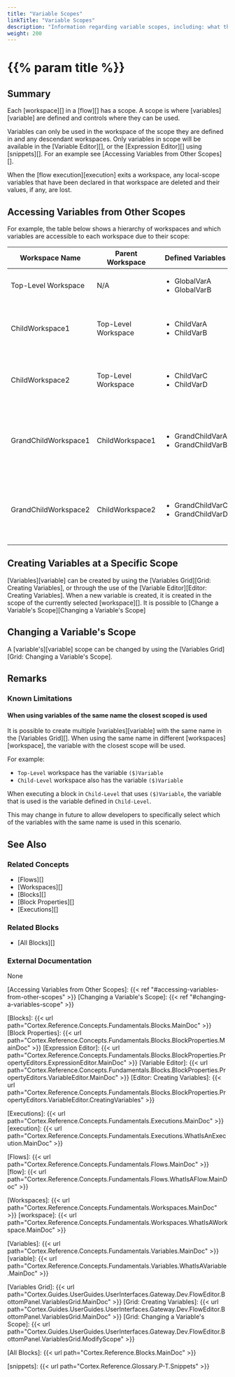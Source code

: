 ```yaml
---
title: "Variable Scopes"
linkTitle: "Variable Scopes"
description: "Information regarding variable scopes, including: what they are, creating variables at a specific scope, and changing a variable's scope."
weight: 200
---
```

# {{% param title %}}

## Summary

Each [workspace][] in a [flow][] has a scope. A scope is where [variables][variable] are defined and controls where they can be used.

Variables can only be used in the workspace of the scope they are defined in and any descendant workspaces. Only variables in scope will be available in the [Variable Editor][], or the [Expression Editor][] using [snippets][]. For an example see [Accessing Variables from Other Scopes][].

When the [flow execution][execution] exits a workspace, any local-scope variables that have been declared in that workspace are deleted and their values, if any, are lost.

## Accessing Variables from Other Scopes

For example, the table below shows a hierarchy of workspaces and which variables are accessible to each workspace due to their scope:

| Workspace Name | Parent Workspace | Defined Variables | Accessible Variables |
|----------------|------------------|-------------------|---------------------|
| Top-Level Workspace | N/A | <ul><li>GlobalVarA</li><li>GlobalVarB</li></ul> | <ul><li>GlobalVarA</li><li>GlobalVarB</li></ul> |
| ChildWorkspace1 | Top-Level Workspace | <ul><li>ChildVarA</li><li>ChildVarB</li></ul> | <ul><li>GlobalVarA</li><li>GlobalVarB</li><li>ChildVarA</li><li>ChildVarB</li></ul> |
| ChildWorkspace2 | Top-Level Workspace | <ul><li>ChildVarC</li><li>ChildVarD</li></ul> | <ul><li>GlobalVarA</li><li>GlobalVarB</li><li>ChildVarC</li><li>ChildVarD</li></ul> |
| GrandChildWorkspace1 | ChildWorkspace1 | <ul><li>GrandChildVarA</li><li>GrandChildVarB</li></ul> | <ul><li>GlobalVarA</li><li>GlobalVarB</li><li>ChildVarA</li><li>ChildVarB</li><li>GrandChildVarA</li><li>GrandChildVarB</li></ul> |
| GrandChildWorkspace2 | ChildWorkspace2 | <ul><li>GrandChildVarC</li><li>GrandChildVarD</li></ul> | <ul><li>GlobalVarA</li><li>GlobalVarB</li><li>ChildVarC</li><li>ChildVarD</li><li>GrandChildVarC</li><li>GrandChildVarD</li></ul> |

## Creating Variables at a Specific Scope

[Variables][variable] can be created by using the [Variables Grid][Grid: Creating Variables], or through the use of the [Variable Editor][Editor: Creating Variables]. When a new variable is created, it is created in the scope of the currently selected [workspace][]. It is possible to [Change a Variable's Scope][Changing a Variable's Scope]

## Changing a Variable's Scope

A [variable's][variable] scope can be changed by using the [Variables Grid][Grid: Changing a Variable's Scope].

## Remarks

### Known Limitations

#### When using variables of the same name the closest scoped is used

It is possible to create multiple [variables][variable] with the same name in the [Variables Grid][]. When using the same name in different [workspaces][workspace], the variable with the closest scope will be used.

For example:

- `Top-Level` workspace has the variable `($)Variable`
- `Child-Level` workspace also has the variable `($)Variable`

When executing a block in `Child-Level` that uses `($)Variable`, the variable that is used is the variable defined in `Child-Level`.

This may change in future to allow developers to specifically select which of the variables with the same name is used in this scenario.

## See Also

### Related Concepts

- [Flows][]
- [Workspaces][]
- [Blocks][]
- [Block Properties][]
- [Executions][]

### Related Blocks

- [All Blocks][]

### External Documentation

None

[Accessing Variables from Other Scopes]: {{< ref "#accessing-variables-from-other-scopes" >}}
[Changing a Variable's Scope]: {{< ref "#changing-a-variables-scope" >}}

[Blocks]: {{< url path="Cortex.Reference.Concepts.Fundamentals.Blocks.MainDoc" >}}
[Block Properties]: {{< url path="Cortex.Reference.Concepts.Fundamentals.Blocks.BlockProperties.MainDoc" >}}
[Expression Editor]: {{< url path="Cortex.Reference.Concepts.Fundamentals.Blocks.BlockProperties.PropertyEditors.ExpressionEditor.MainDoc" >}}
[Variable Editor]: {{< url path="Cortex.Reference.Concepts.Fundamentals.Blocks.BlockProperties.PropertyEditors.VariableEditor.MainDoc" >}}
[Editor: Creating Variables]: {{< url path="Cortex.Reference.Concepts.Fundamentals.Blocks.BlockProperties.PropertyEditors.VariableEditor.CreatingVariables" >}}

[Executions]: {{< url path="Cortex.Reference.Concepts.Fundamentals.Executions.MainDoc" >}}
[execution]: {{< url path="Cortex.Reference.Concepts.Fundamentals.Executions.WhatIsAnExecution.MainDoc" >}}

[Flows]: {{< url path="Cortex.Reference.Concepts.Fundamentals.Flows.MainDoc" >}}
[flow]: {{< url path="Cortex.Reference.Concepts.Fundamentals.Flows.WhatIsAFlow.MainDoc" >}}

[Workspaces]: {{< url path="Cortex.Reference.Concepts.Fundamentals.Workspaces.MainDoc" >}}
[workspace]: {{< url path="Cortex.Reference.Concepts.Fundamentals.Workspaces.WhatIsAWorkspace.MainDoc" >}}

[Variables]: {{< url path="Cortex.Reference.Concepts.Fundamentals.Variables.MainDoc" >}}
[variable]: {{< url path="Cortex.Reference.Concepts.Fundamentals.Variables.WhatIsAVariable.MainDoc" >}}

[Variables Grid]: {{< url path="Cortex.Guides.UserGuides.UserInterfaces.Gateway.Dev.FlowEditor.BottomPanel.VariablesGrid.MainDoc" >}}
[Grid: Creating Variables]: {{< url path="Cortex.Guides.UserGuides.UserInterfaces.Gateway.Dev.FlowEditor.BottomPanel.VariablesGrid.MainDoc" >}}
[Grid: Changing a Variable's Scope]: {{< url path="Cortex.Guides.UserGuides.UserInterfaces.Gateway.Dev.FlowEditor.BottomPanel.VariablesGrid.ModifyScope" >}}

[All Blocks]: {{< url path="Cortex.Reference.Blocks.MainDoc" >}}

[snippets]: {{< url path="Cortex.Reference.Glossary.P-T.Snippets" >}}
